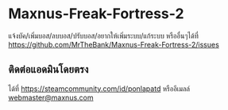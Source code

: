 # Maxnus-Freak-Fortress-2
แจ้งบัค/เพิ่มบอส/ลบบอส/ปรับบอส/อยากให้เพิ่มระบบ/แก้ระบบ หรืออื่นๆได้ที่ https://github.com/MrTheBank/Maxnus-Freak-Fortress-2/issues

## ติดต่อแอดมินโดยตรง
ได้ที่ https://steamcommunity.com/id/ponlapatd หรืออีเมลล์ webmaster@maxnus.com
